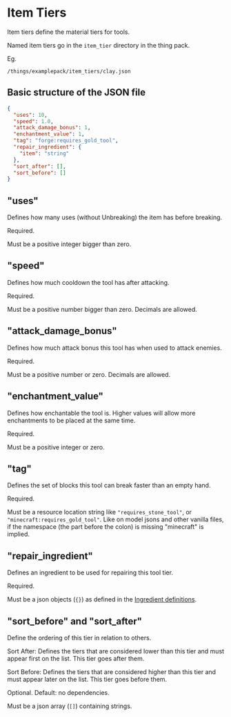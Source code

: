 # Item Tiers

Item tiers define the material tiers for tools. 

Named item tiers go in the `item_tier` directory in the thing pack.

Eg.
```
/things/examplepack/item_tiers/clay.json
```

## Basic structure of the JSON file

```json
{
  "uses": 10,
  "speed": 1.0,
  "attack_damage_bonus": 1,
  "enchantment_value": 1,
  "tag": "forge:requires_gold_tool",
  "repair_ingredient": {
    "item": "string"
  },
  "sort_after": [],
  "sort_before": []
}
```


## "uses"

Defines how many uses (without Unbreaking) the item has before breaking.

Required.

Must be a positive integer bigger than zero.

## "speed"

Defines how much cooldown the tool has after attacking.

Required.

Must be a positive number bigger than zero. Decimals are allowed.

## "attack_damage_bonus"

Defines how much attack bonus this tool has when used to attack enemies.

Required.

Must be a positive number or zero. Decimals are allowed.

## "enchantment_value"

Defines how enchantable the tool is. Higher values will allow more enchantments to be placed at the same time.

Required.

Must be a positive integer or zero.

## "tag"

Defines the set of blocks this tool can break faster than an empty hand.

Required.

Must be a resource location string like `"requires_stone_tool"`, or `"minecraft:requires_gold_tool"`. Like on model jsons and 
other vanilla files, if the namespace (the part before the colon) is missing "minecraft" is implied.

## "repair_ingredient"

Defines an ingredient to be used for repairing this tool tier. 

Required.

Must be a json objects (`{}`) as defined in the [Ingredient definitions](./Ingredient.md).

## "sort_before" and "sort_after"

Define the ordering of this tier in relation to others.

Sort After: Defines the tiers that are considered lower than this tier and must appear first on the list. This tier goes after them.

Sort Before: Defines the tiers that are considered higher than this tier and must appear later on the list. This tier goes before them.

Optional. Default: no dependencies.

Must be a json array (`[]`) containing strings.